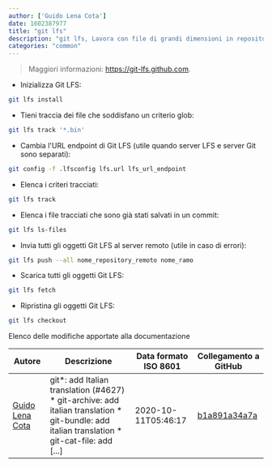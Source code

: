 ```yaml
---
author: ['Guido Lena Cota']
date: 1602387977
title: "git lfs"
description: "git lfs, Lavora con file di grandi dimensioni in repository Git."
categories: "common"
---
```

> Maggiori informazioni: <https://git-lfs.github.com>.

- Inizializza Git LFS:

```bash
git lfs install
```

- Tieni traccia dei file che soddisfano un criterio glob:

```bash
git lfs track '*.bin'
```

- Cambia l'URL endpoint di Git LFS (utile quando server LFS e server Git sono separati):

```bash
git config -f .lfsconfig lfs.url lfs_url_endpoint
```

- Elenca i criteri tracciati:

```bash
git lfs track
```

- Elenca i file tracciati che sono già stati salvati in un commit:

```bash
git lfs ls-files
```

- Invia tutti gli oggetti Git LFS al server remoto (utile in caso di errori):

```bash
git lfs push --all nome_repository_remoto nome_ramo
```

- Scarica tutti gli oggetti Git LFS:

```bash
git lfs fetch
```

- Ripristina gli oggetti Git LFS:

```bash
git lfs checkout
```
Elenco delle modifiche apportate alla documentazione


Autore | Descrizione | Data formato ISO 8601 | Collegamento a GitHub
------|-----|-----|-----
[Guido Lena Cota](mailto:guido.lenacota@gmail.com) | git*: add Italian translation (#4627) * git-archive: add italian translation * git-bundle: add italian translation * git-cat-file: add [...] | 2020-10-11T05:46:17 | [b1a891a34a7a](https://github.com/tldr-pages/tldr/commit/b1a891a34a7a1d75b7b11fea3d9c3206713822f7)

